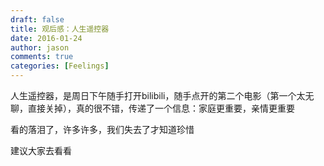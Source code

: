 ```yaml
---
draft: false
title: 观后感：人生遥控器
date: 2016-01-24 
author: jason
comments: true
categories: [Feelings]
---
```

人生遥控器，是周日下午随手打开bilibili，随手点开的第二个电影（第一个太无聊，直接关掉），真的很不错，传递了一个信息：家庭更重要，亲情更重要

看的落泪了，许多许多，我们失去了才知道珍惜

建议大家去看看
